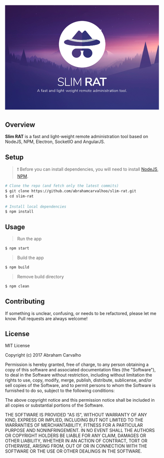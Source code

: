 # [![Slim RAT](https://raw.githubusercontent.com/abrahamcarvalhoo/slim-rat/server/app/assets/images/splash.png "Slim RAT")][github-url]

[github-url]: https://github.com/abrahamcarvalhoo/slim-rat

## Overview

**Slim RAT** is a fast and light-weight remote administration tool based on NodeJS, NPM, Electron, SocketIO and AngularJS.

## Setup

>:exclamation: Before you can install dependencies, you will need to install [NodeJS](https://nodejs.org/), [NPM](https://www.npmjs.com/).

```bash
# Clone the repo (and fetch only the latest commits)
$ git clone https://github.com/abrahamcarvalhoo/slim-rat.git
$ cd slim-rat

# Install local dependencies
$ npm install
```

## Usage

> Run the app

```bash
$ npm start
```

> Build the app

```bash
$ npm build
```

> Remove build directory

```bash
$ npm clean
```

## Contributing

If something is unclear, confusing, or needs to be refactored, please let me know. Pull requests are always welcome!

## License

MIT License

Copyright (c) 2017 Abraham Carvalho

Permission is hereby granted, free of charge, to any person obtaining a copy
of this software and associated documentation files (the "Software"), to deal
in the Software without restriction, including without limitation the rights
to use, copy, modify, merge, publish, distribute, sublicense, and/or sell
copies of the Software, and to permit persons to whom the Software is
furnished to do so, subject to the following conditions:

The above copyright notice and this permission notice shall be included in all
copies or substantial portions of the Software.

THE SOFTWARE IS PROVIDED "AS IS", WITHOUT WARRANTY OF ANY KIND, EXPRESS OR
IMPLIED, INCLUDING BUT NOT LIMITED TO THE WARRANTIES OF MERCHANTABILITY,
FITNESS FOR A PARTICULAR PURPOSE AND NONINFRINGEMENT. IN NO EVENT SHALL THE
AUTHORS OR COPYRIGHT HOLDERS BE LIABLE FOR ANY CLAIM, DAMAGES OR OTHER
LIABILITY, WHETHER IN AN ACTION OF CONTRACT, TORT OR OTHERWISE, ARISING FROM,
OUT OF OR IN CONNECTION WITH THE SOFTWARE OR THE USE OR OTHER DEALINGS IN THE
SOFTWARE.
